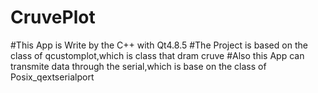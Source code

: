 # CruvePlot

#This App is Write by the C++ with Qt4.8.5
#The Project is based on the class of qcustomplot,which is class that dram cruve
#Also this App can transmite data through the serial,which is base on the class of Posix_qextserialport
